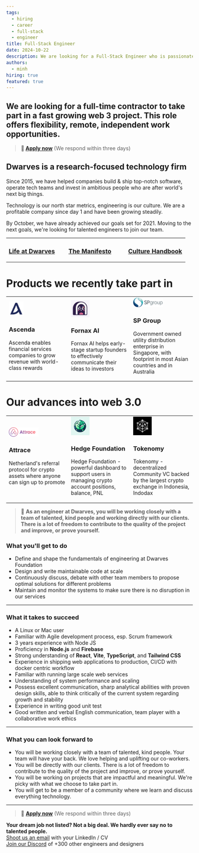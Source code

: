 ```yaml
---
tags:
  - hiring
  - career
  - full-stack
  - engineer
title: Full-Stack Engineer
date: 2024-10-22
description: We are looking for a Full-Stack Engineer who is passionate about building scalable, secure, and efficient web applications. The ideal candidate will have a strong understanding of both frontend and backend technologies, and the ability to work across the entire stack.
authors:
  - minh
hiring: true
featured: true
---
```


## We are looking for a full-time contractor to take part in a fast growing web 3 project. This role offers flexibility, remote, independent work opportunities.

> **🤘 [Apply now](mailto:spawn@d.foundation)** (We respond within three days)

## Dwarves is a research-focused technology firm

Since 2015, we have helped companies build & ship top-notch software, operate tech teams and invest in ambitious people who are after world's next big things.

Technology is our north star metrics, engineering is our culture. We are a profitable company since day 1 and have been growing steadily.

By October, we have already achieved our goals set for 2021. Moving to the next goals, we're looking for talented engineers to join our team.

<table>
<tr>
<td width="33%">

### [Life at Dwarves](https://memo.d.foundation/careers/additional-info/life-at-dwarves/)

</td>
<td width="33%">

### [The Manifesto](https://memo.d.foundation/careers/additional-info/the-manifesto/)

</td>
<td width="33%">

### [Culture Handbook](https://memo.d.foundation/careers/additional-info/culture-handbook/)

</td>
</tr>
</table>

# Products we recently take part in

<table>
<tr>
<td width="33%">
<img src="./assets/ascenda_logo.jpeg" alt="Ascenda Logo" width=40"/>

### Ascenda
Ascenda enables financial services companies to grow revenue with world-class rewards
</td>
<td width="33%">
<img src="./assets/fornaxai_logo.jpg" alt="Fornax AI Logo" width="50"/>

### Fornax AI
Fornax AI helps early-stage startup founders to effectively communicate their ideas to investors
</td>
<td width="33%">
<img src="./assets/SP_Group_logo.jpg" alt="SP Group Logo" width="80"/>

### SP Group
Government owned utility distribution enterprise in Singapore, with footprint in most Asian countries and in Australia
</td>
</tr>
</table>

# Our advances into web 3.0

<table>
<tr>
<td width="33%">
<img src="./assets/attrace-logo-new.f5166e49.svg" alt="Attrace Logo" width="80"/>

### Attrace
Netherland's referral protocol for crypto assets where anyone can sign up to promote
</td>
<td width="33%">
<img src="./assets/Hedge_Bot_Logo_2024-05-24.webp" alt="Hedge Foundation Logo" width="50"/>

### Hedge Foundation
Hedge Foundation - powerful dashboard to support users in managing crypto account positions, balance, PNL
</td>
<td width="33%">
<img src="./assets/tokenomy.jpg" alt="Tokenomy Logo" width="50"/>

### Tokenomy
Tokenomy - decentralized Community VC backed by the largest crypto exchange in Indonesia, Indodax
</td>
</tr>
</table> 

> 🤝 **As an engineer at Dwarves, you will be working closely with a team of talented, kind people and working directly with our clients. There is a lot of freedom to contribute to the quality of the project and improve, or prove yourself.**

### What you'll get to do
- Define and shape the fundamentals of engineering at Dwarves Foundation
- Design and write maintainable code at scale
- Continuously discuss, debate with other team members to propose optimal solutions for different problems
- Maintain and monitor the systems to make sure there is no disruption in our services

---
### What it takes to succeed
- A Linux or Mac user
- Familiar with Agile development process, esp. Scrum framework
- 3 years experience with Node JS
- Proficiency in **Node.js** and **Firebase**
- Strong understanding of **React**, **Vite**, **TypeScript**, and **Tailwind CSS**
- Experience in shipping web applications to production, CI/CD with docker centric workflow
- Familiar with running large scale web services
- Understanding of system performance and scaling
- Possess excellent communication, sharp analytical abilities with proven design skills, able to think critically of the current system regarding growth and stability
- Experience in writing good unit test
- Good written and verbal English communication, team player with a collaborative work ethics

---

### What you can look forward to

- You will be working closely with a team of talented, kind people. Your team will have your back. We love helping and uplifting our co-workers.
- You will be directly with our clients. There is a lot of freedom to contribute to the quality of the project and improve, or prove yourself.
- You will be working on projects that are impactful and meaningful. We're picky with what we choose to take part in.
- You will get to be a member of a community where we learn and discuss everything technology.

---

> 🤘 **[Apply now](mailto:spawn@d.foundation)** (We respond within three days)

**Your dream job not listed? Not a big deal. We hardly ever say no to talented people.**\
[Shoot us an email](mailto:spawn@d.foundation) with your LinkedIn / CV\
[Join our Discord](https://discord.gg/dwarvesv) of +300 other engineers and designers
